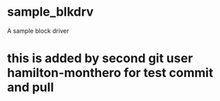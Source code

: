# sample_blkdrv
A sample block driver

# this is added by second git user hamilton-monthero for test commit and pull
